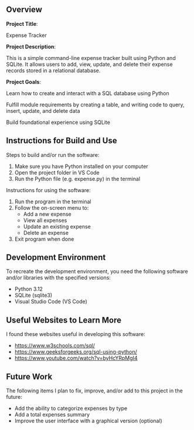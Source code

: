 ## Overview

**Project Title**: 

Expense Tracker 

**Project Description**:

This is a simple command-line expense tracker built using Python and SQLite. It allows users to add, view, update, and delete their expense records stored in a relational database.

**Project Goals**:

Learn how to create and interact with a SQL database using Python

Fulfill module requirements by creating a table, and writing code to query, insert, update, and delete data

Build foundational experience using SQLite

## Instructions for Build and Use

Steps to build and/or run the software:

1. Make sure you have Python installed on your computer
2. Open the project folder in VS Code
3. Run the Python file (e.g. expense.py) in the terminal

Instructions for using the software:

1. Run the program in the terminal 
2. Follow the on-screen menu to:
    * Add a new expense
    * View all expenses 
    * Update an existing expense
    * Delete an expense
3. Exit program when done

## Development Environment 

To recreate the development environment, you need the following software and/or libraries with the specified versions:

* Python 3.12
* SQLite (sqlite3)
* Visual Studio Code (VS Code)



## Useful Websites to Learn More

I found these websites useful in developing this software:

* https://www.w3schools.com/sql/
* https://www.geeksforgeeks.org/sql-using-python/
* https://www.youtube.com/watch?v=byHcYRpMgI4

## Future Work

The following items I plan to fix, improve, and/or add to this project in the future:

*  Add the ability to categorize expenses by type
*  Add a total expenses summary
*  Improve the user interface with a graphical version (optional)

